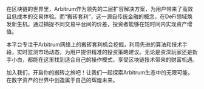 在区块链的世界里，Arbitrum作为领先的二层扩容解决方案，为用户带来了高效且低成本的交易体验。而“搬砖套利”，这一源自传统金融的概念，在DeFi领域焕发新生机。通过捕捉不同交易平台间的价差，投资者能够在短时间内实现资产增值。

本平台专注于Arbitrum网络上的搬砖套利机会挖掘，利用先进的算法和技术手段，实时监测市场动态，为用户提供精准的投资策略建议。无论是资深玩家还是新手小白，都能在这里找到适合自己的操作模式，享受区块链技术带来的财富机遇。

加入我们，开启你的搬砖之旅吧！让我们一起探索Arbitrum生态中的无限可能，在数字资产的世界中创造属于自己的辉煌未来。